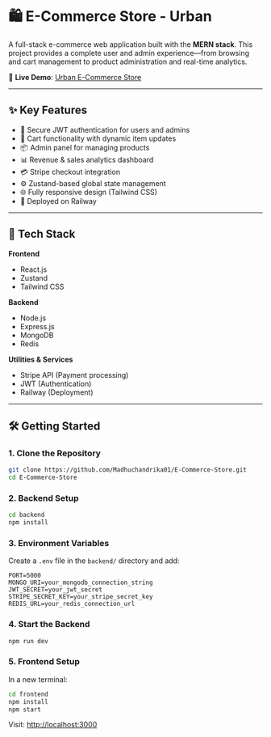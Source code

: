 # 🛍️ E-Commerce Store - Urban

A full-stack e-commerce web application built with the **MERN stack**. This project provides a complete user and admin experience—from browsing and cart management to product administration and real-time analytics.

🔗 **Live Demo**: [Urban E-Commerce Store](https://projects-production-204f.up.railway.app/)

---

## ✨ Key Features

- 🔐 Secure JWT authentication for users and admins
- 🛒 Cart functionality with dynamic item updates
- 📦 Admin panel for managing products
- 📊 Revenue & sales analytics dashboard
- 💳 Stripe checkout integration
- ⚙️ Zustand-based global state management
- 🌐 Fully responsive design (Tailwind CSS)
- 🚀 Deployed on Railway

---

## 🧰 Tech Stack

**Frontend**  
- React.js  
- Zustand  
- Tailwind CSS  

**Backend**  
- Node.js  
- Express.js  
- MongoDB  
- Redis  

**Utilities & Services**  
- Stripe API (Payment processing)  
- JWT (Authentication)  
- Railway (Deployment)

---

## 🛠️ Getting Started

### 1. Clone the Repository

```bash
git clone https://github.com/Madhuchandrika01/E-Commerce-Store.git
cd E-Commerce-Store
```

### 2. Backend Setup

```bash
cd backend
npm install
```

### 3. Environment Variables

Create a `.env` file in the `backend/` directory and add:

```env
PORT=5000
MONGO_URI=your_mongodb_connection_string
JWT_SECRET=your_jwt_secret
STRIPE_SECRET_KEY=your_stripe_secret_key
REDIS_URL=your_redis_connection_url
```

### 4. Start the Backend

```bash
npm run dev
```

### 5. Frontend Setup

In a new terminal:

```bash
cd frontend
npm install
npm start
```

Visit: [http://localhost:3000](http://localhost:3000)

